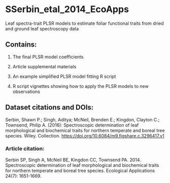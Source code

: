 # SSerbin_etal_2014_EcoApps
Leaf spectra-trait PLSR models to estimate foliar functional traits from dried and ground leaf spectroscopy data

## Contains:
1) The final PLSR model coefficients

2) Article supplemental materials

3) An example simplified PLSR model fitting R script

4) R script vignettes showing how to apply the PLSR models to new observations

## Dataset citations and DOIs:
Serbin, Shawn P.; Singh, Aditya; McNeil, Brenden E.; Kingdon, Clayton C.; Townsend, Philip A. (2016): Spectroscopic determination of leaf morphological and biochemical traits for northern temperate and boreal tree species. Wiley. Collection. https://doi.org/10.6084/m9.figshare.c.3296417.v1


### Article citation:
Serbin SP, Singh A, McNeil BE, Kingdon CC, Townsend PA. 2014. Spectroscopic determination of leaf morphological and biochemical traits for northern temperate and boreal tree species. Ecological Applications 24(7): 1651-1669.
